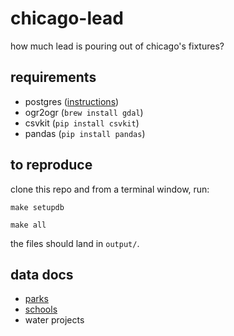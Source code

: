# chicago-lead

how much lead is pouring out of chicago's fixtures?

## requirements

* postgres ([instructions](http://exponential.io/blog/2015/02/21/install-postgresql-on-mac-os-x-via-brew/))
* ogr2ogr (`brew install gdal`) 
* csvkit (`pip install csvkit`)
* pandas (`pip install pandas`)

## to reproduce

clone this repo and from a terminal window, run:

`make setupdb`

`make all`

the files should land in `output/`.

## data docs

* [parks](documentation/parks-README.md)
* [schools](https://github.com/datamade/chicago-lead/blob/master/documentation/schools-README.md)
* water projects